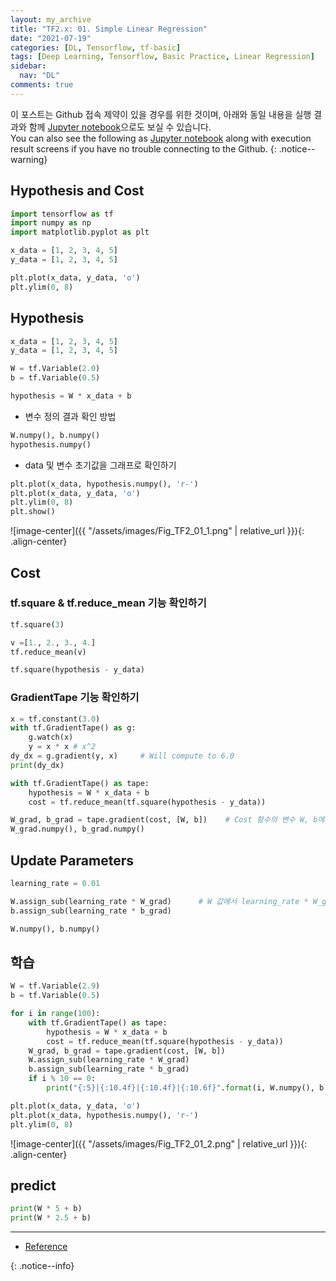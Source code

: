 ```yaml
---
layout: my_archive
title: "TF2.x: 01. Simple Linear Regression"
date: "2021-07-19"
categories: [DL, Tensorflow, tf-basic]
tags: [Deep Learning, Tensorflow, Basic Practice, Linear Regression]
sidebar:
  nav: "DL"
comments: true
---
```


이 포스트는 Github 접속 제약이 있을 경우를 위한 것이며, 아래와 동일 내용을 실행 결과와 함께 [Jupyter notebook](https://github.com/bestofbad/TF-Study/blob/main/tf2_01_Simple_Linear_Regression.ipynb)으로도 보실 수 있습니다.  
You can also see the following as [Jupyter notebook](https://github.com/bestofbad/TF-Study/blob/main/tf2_01_Simple_Linear_Regression.ipynb) along with execution result screens if you have no trouble connecting to the Github.
{: .notice--warning}

## Hypothesis and Cost

```python
import tensorflow as tf
import numpy as np
import matplotlib.pyplot as plt

x_data = [1, 2, 3, 4, 5]
y_data = [1, 2, 3, 4, 5]

plt.plot(x_data, y_data, 'o')
plt.ylim(0, 8)
```

## Hypothesis

```python
x_data = [1, 2, 3, 4, 5]
y_data = [1, 2, 3, 4, 5]

W = tf.Variable(2.0)
b = tf.Variable(0.5)

hypothesis = W * x_data + b
```

- 변수 정의 결과 확인 방법
```python
W.numpy(), b.numpy()
hypothesis.numpy()
```

- data 및 변수 초기값을 그래프로 확인하기
```python
plt.plot(x_data, hypothesis.numpy(), 'r-')
plt.plot(x_data, y_data, 'o')
plt.ylim(0, 8)
plt.show()
```

![image-center]({{ "/assets/images/Fig_TF2_01_1.png" | relative_url }}){: .align-center}

## Cost

### tf.square & tf.reduce_mean 기능 확인하기

```python
tf.square(3)
```
```python
v =[1., 2., 3., 4.]
tf.reduce_mean(v)
```
```python
tf.square(hypothesis - y_data)
```

### GradientTape 기능 확인하기

```python
x = tf.constant(3.0)
with tf.GradientTape() as g:
    g.watch(x)
    y = x * x # x^2
dy_dx = g.gradient(y, x)     # Will compute to 6.0
print(dy_dx)
```
```python
with tf.GradientTape() as tape:
    hypothesis = W * x_data + b
    cost = tf.reduce_mean(tf.square(hypothesis - y_data))

W_grad, b_grad = tape.gradient(cost, [W, b])    # Cost 함수의 변수 W, b에 대해 gradient를 구함.
W_grad.numpy(), b_grad.numpy()
```

## Update Parameters

```python
learning_rate = 0.01

W.assign_sub(learning_rate * W_grad)      # W 값에서 learning_rate * W_grad를 뺀 값을 다시 W에 지정
b.assign_sub(learning_rate * b_grad)

W.numpy(), b.numpy()
```

## 학습

```python
W = tf.Variable(2.9)
b = tf.Variable(0.5)

for i in range(100):
    with tf.GradientTape() as tape:
        hypothesis = W * x_data + b
        cost = tf.reduce_mean(tf.square(hypothesis - y_data))
    W_grad, b_grad = tape.gradient(cost, [W, b])
    W.assign_sub(learning_rate * W_grad)
    b.assign_sub(learning_rate * b_grad)
    if i % 10 == 0:
        print("{:5}|{:10.4f}|{:10.4f}|{:10.6f}".format(i, W.numpy(), b.numpy(), cost))

plt.plot(x_data, y_data, 'o')
plt.plot(x_data, hypothesis.numpy(), 'r-')
plt.ylim(0, 8)
```

![image-center]({{ "/assets/images/Fig_TF2_01_2.png" | relative_url }}){: .align-center}

## predict

```python
print(W * 5 + b)
print(W * 2.5 + b)
```

---
- [Reference](https://github.com/deeplearningzerotoall/TensorFlow/blob/master/tf_2.x/lab-02-1-Simple-Linear-Regression-eager.ipynb)

{: .notice--info}